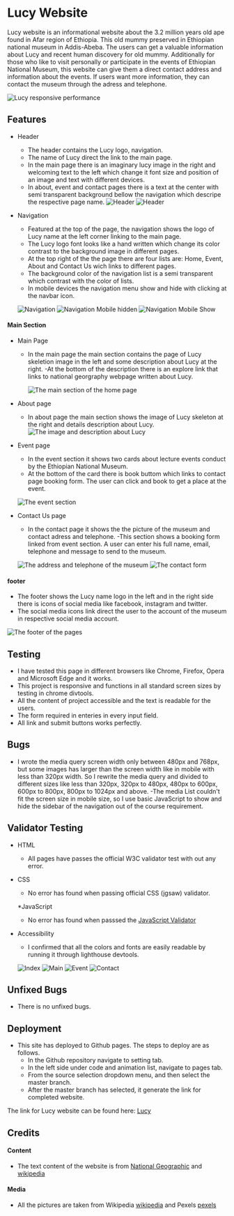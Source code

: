 # Lucy Website

Lucy website is an informational website about the 3.2 million years old ape found in Afar region of Ethiopia. This old mummy preserved in Ethiopian national museum in Addis-Abeba. 
The users can get a valuable information about Lucy and recent human discovery for old mummy. Additionally for those who like to visit personally or participate in the events of Ethiopian National Museum, this website can give them a direct contact address and information about the events. If users want more information, they can contact the museum through the adress and telephone.

![Lucy responsive performance](https://github.com/HabenMebrahtom/codeinstitute_lucy_project_01/blob/main/designs/Screenshot%20.png)

## Features 

* Header 

  - The header contains the Lucy logo, navigation.
  - The name of Lucy direct the link to the main page.
  - In the main page there is an imaginary lucy image in the right and welcoming text to the left which change it font size and position of an image and text with different devices.
  - In about, event and contact pages there is a text at the center with semi transparent background bellow the navigation which descripe the respective page name.
  ![Header](https://github.com/HabenMebrahtom/codeinstitute_lucy_project_01/blob/main/designs/header.png)
   ![Header](https://github.com/HabenMebrahtom/codeinstitute_lucy_project_01/blob/main/designs/events-header.png)

* Navigation 

  - Featured at the top of the page, the navigation shows the logo of Lucy name at the left corner linking to the main page. 
  - The Lucy logo font looks like a hand written which change its color contrast to the background image in different pages. 
  - At the top right of the the page there are four lists are: Home, Event, About and Contact Us wich links to different pages.
  - The background color of the navigation list is a semi transparent which contrast with the color of lists.
  - In mobile devices the navigation menu show and hide with clicking at the navbar icon.

   ![Navigation](https://github.com/HabenMebrahtom/codeinstitute_lucy_project_01/blob/main/designs/navigation.png) 
   ![Navigation Mobile hidden](https://github.com/HabenMebrahtom/codeinstitute_lucy_project_01/blob/main/designs/mobile-navigation.png) 
   ![Navigation Mobile Show](https://github.com/HabenMebrahtom/codeinstitute_lucy_project_01/blob/main/designs/mobile-nav-list.png) 


 
#### Main Section 

  * Main Page
    - In the main page the main section contains the page of Lucy skeletion image in the left and some description about Lucy at the right.
    -At the bottom of the description there is an explore link that links to national georgraphy webpage written about Lucy.

      ![The main section of the home page](https://github.com/HabenMebrahtom/codeinstitute_lucy_project_01/blob/main/designs/section.png) 
    
  * About page 
    - In about page the main section shows the image of Lucy skeleton at the right and details description about Lucy. 
      ![The image and description about Lucy](https://github.com/HabenMebrahtom/codeinstitute_lucy_project_01/blob/main/designs/about-section.png) 

  * Event page
    - In the event section it shows two cards about lecture events conduct by the Ethiopian National Museum. 
    - At the bottom of the card there is book buttom which links to contact page booking form. The user can click and book to get a place at the event.

    ![The event section](https://github.com/HabenMebrahtom/codeinstitute_lucy_project_01/blob/main/designs/events-card.png) 

  * Contact Us page 
    - In the contact page it shows the the picture of the museum and contact adress and telephone.
    -This section shows a booking form linked from event section. A user can enter his full name, email,  telephone and message to send to the museum.

     ![The address and telephone of the museum](https://github.com/HabenMebrahtom/codeinstitute_lucy_project_01/blob/main/designs/address.png) 
      ![The contact form](https://github.com/HabenMebrahtom/codeinstitute_lucy_project_01/blob/main/designs/form.png) 
   
#### footer 
  
  - The footer shows the Lucy name logo in the left and in the right side there is icons of social media like facebook, instagram and twitter.
  - The social media icons link direct the user to the account of the museum in respective social media account.

 ![The footer of the pages](https://github.com/HabenMebrahtom/codeinstitute_lucy_project_01/blob/main/designs/footer.png)

## Testing 
  - I have tested this page in different browsers like Chrome, Firefox, Opera and Microsoft Edge and it works.
  - This project is responsive and functions in all standard screen sizes by testing in chrome divtools.
  - All the content of project  accessible and the text is readable for the users. 
  - The form required in enteries in every input field. 
  - All link and submit buttons works perfectly.

## Bugs

- I wrote the media query screen width only between 480px and 768px, but some images has larger than the screen width like in mobile with less than 320px width. So I rewrite the media query and divided to different sizes like less than 320px, 320px to 480px, 480px to 600px, 600px to 800px, 800px to 1024px and above. 
-The media List couldn't fit the screen size in mobile size, so I use basic JavaScript to show and hide the sidebar of the navigation out of the course requirement.

## Validator Testing 
 
  * HTML
    - All pages have passes the official W3C validator test with out any error.

  * CSS 
    - No error has found when passing official CSS (jgsaw) validator.

    *JavaScript
    - No error has found when passsed the [JavaScript Validator](https://beautifytools.com/javascript-validator.php)

  * Accessibility 

    - I confirmed that all the colors and fonts are easily readable by running it through lighthouse devtools.
    
    ![Index](https://github.com/HabenMebrahtom/codeinstitute_lucy_project_01/blob/main/designs/index-seo.png)
    ![Main](https://github.com/HabenMebrahtom/codeinstitute_lucy_project_01/blob/main/designs/about-seo.png)
    ![Event](https://github.com/HabenMebrahtom/codeinstitute_lucy_project_01/blob/main/designs/event-seo.png)
    ![Contact](https://github.com/HabenMebrahtom/codeinstitute_lucy_project_01/blob/main/designs/contact-seo.png)


## Unfixed Bugs

  - There is no unfixed bugs.

## Deployment 
    
  * This site has deployed to Github pages. The steps to deploy are as follows.
    - In the Github repository navigate to setting tab.
    - In the left side under code and animation list, navigate to pages tab.
    - From the source selection dropdown menu, and then select the master branch. 
    - After the master branch has selected, it generate the link for completed website.
    
The link for Lucy website can be found here: [Lucy](https://habenmebrahtom.github.io/codeinstitute_lucy_project_01/)

## Credits
   
#### Content

   - The text content of the website is from [National Geographic](https://www.nationalgeographic.com/) and [wikipedia](https://www.wikipedia.org/) 

#### Media 

  - All the pictures are taken from Wikipedia [wikipedia](https://www.wikipedia.org/) and Pexels [pexels](https://www.pexels.com/)
  

